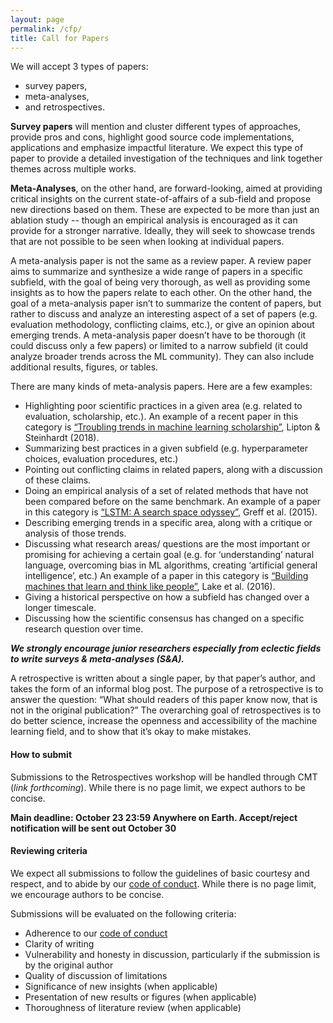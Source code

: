 ```yaml
---
layout: page
permalink: /cfp/
title: Call for Papers
---
```


We will accept 3 types of papers: 
* survey papers, 
* meta-analyses, 
* and retrospectives. 

**Survey papers** will mention and cluster different types of approaches, provide pros and cons, highlight good source code implementations, applications and emphasize impactful literature. We expect this type of paper to provide a detailed investigation of the techniques and link together themes across multiple works. 

**Meta-Analyses**, on the other hand, are forward-looking, aimed at providing critical insights on the current state-of-affairs of a sub-field and propose new directions based on them. These are expected to be more than just an ablation study -- though an empirical analysis is encouraged as it can provide for a stronger narrative. Ideally, they will seek to showcase trends that are not possible to be seen when looking at individual papers.

A meta-analysis paper is not the same as a review paper. A review paper aims to summarize and synthesize a wide range of papers in a specific subfield, with the goal of being very thorough, as well as providing some insights as to how the papers relate to each other. On the other hand, the goal of a meta-analysis paper isn’t to summarize the content of papers, but rather to discuss and analyze an interesting aspect of a set of papers (e.g. evaluation methodology, conflicting claims, etc.), or give an opinion about emerging trends.  A meta-analysis paper doesn’t have to be thorough (it could discuss only a few papers) or limited to a narrow subfield (it could analyze broader trends across the ML community). They can also include additional results, figures, or tables. 

There are many kinds of meta-analysis papers.  Here are a few examples:
- Highlighting poor scientific practices in a given area (e.g. related to evaluation, scholarship, etc.). An example of a recent paper in this category is [“Troubling trends in machine learning scholarship”](https://arxiv.org/pdf/1807.03341.pdf), Lipton & Steinhardt (2018). 
- Summarizing best practices in a given subfield (e.g. hyperparameter choices, evaluation procedures, etc.) 
- Pointing out conflicting claims in related papers, along with a discussion of these claims.
- Doing an empirical analysis of a set of related methods that have not been compared before on the same benchmark. An example of a paper in this category is [“LSTM: A search space odyssey”](https://arxiv.org/pdf/1503.04069.pdf), Greff et al. (2015). 
- Describing emerging trends in a specific area, along with a critique or analysis of those trends. 
- Discussing what research areas/ questions are the most important or promising for achieving a certain goal (e.g. for ‘understanding’ natural language, overcoming bias in ML algorithms, creating ‘artificial general intelligence’, etc.) An example of a paper in this category is [“Building machines that learn and think like people”](https://arxiv.org/pdf/1604.00289.pdf), Lake et al. (2016). 
- Giving a historical perspective on how a subfield has changed over a longer timescale. 
- Discussing how the scientific consensus has changed on a specific research question over time.

**_We strongly encourage junior researchers especially from eclectic fields to write surveys & meta-analyses (S&A)._**

A retrospective is written about a single paper, by that paper’s author, and takes the form of an informal blog post. 
The purpose of a retrospective is to answer the question: “What should readers of this paper know now, that is not in the original publication?” 
The overarching goal of retrospectives is to do better science, increase the openness and accessibility of the machine learning field, and to show that it’s okay to make mistakes.

#### How to submit

Submissions to the Retrospectives workshop will be handled through CMT (_link forthcoming_). While there is no page limit, we expect authors to be concise. 

**Main deadline: October 23 23:59 Anywhere on Earth. Accept/reject notification will be sent out October 30**

#### Reviewing criteria

We expect all submissions to follow the guidelines of basic courtesy and respect, and to abide by our [code of conduct](https://ml-retrospectives.github.io/coc). While there is no page limit, we encourage authors to be concise.  

Submissions will be evaluated on the following criteria:

- Adherence to our [code of conduct](https://ml-retrospectives.github.io/coc)
- Clarity of writing
- Vulnerability and honesty in discussion, particularly if the submission is by the original author
- Quality of discussion of limitations
- Significance of new insights (when applicable)
- Presentation of new results or figures (when applicable)
- Thoroughness of literature review (when applicable)
